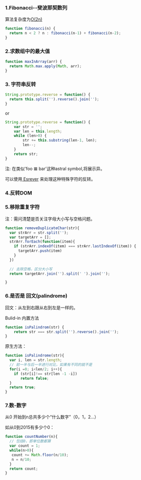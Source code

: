 
### 1.Fibonacci--斐波那契数列

算法复杂度为[O(2n)](http://stackoverflow.com/questions/360748/computational-complexity-of-fibonacci-sequence/360773#360773)

```js
function fibonacci(n) {
  return n < 2 ? n : fibonacci(n-1) + fibonacci(n-2); 
}
```

### 2.求数组中的最大值

```js
function maxInArray(arr) {
  return Math.max.apply(Math, arr);
}
```

### 3. 字符串反转

```js
String.prototype.reverse = function() {
  return this.split('').reverse().join('');
}
```
or

```js
String.prototype.reverse = function() {
    var str = '';
    var len = this.length;
    while (len>0) {
        str += this.substring(len-1, len);
        len--;
    }
    return str;
}
```

注: 在类似'foo 𝌆 bar'这种astral symbol,将展示异。

可以使用[ Esrever](https://github.com/mathiasbynens/esrever) 来处理这种特殊字符的反转。

### 4.反转DOM


### 5.移除重复字符

注：需问清楚是否关注字母大小写与空格问题。

```js
function removeDuplicateChar(str){
  var strArr = str.split('');
  var targetArr = [];
  strArr.forEach(function(item){
    if (strArr.indexOf(item) === strArr.lastIndexOf(item)) {
      targetArr.push(item)
    }
  })
  
  // 去除空格，区分大小写
  return targetArr.join('').split(' ').join('');

}
```

### 6.是否是 回文(palindrome)

回文：从左到右跟从右到左是一样的。

Bulid-in 内置方法
```js
function isPalindrom(str) {
    return str === str.split('').reverse().join('');
}
```

原生方法：
```js
function isPalindrome(str){
  var i, len = str.length;
  // 前一半与后一半进行对比，如果有不同的就不是
  for(i =0; i<len/2; i++){
    if (str[i]!== str[len -1 -i])
       return false;
  }
  return true;
}
```

### 7.数-数字

从0 开始到n总共多少个“什么数字”（0，1，2...）

如从0到2015有多少个0：

```js
function countNumber(n){
  // 包括0，即单位数都算
  var count = 1;
  while(n>0){
   count += Math.floor(n/10);
   n = n/10;
  }
  return count;
}
```
